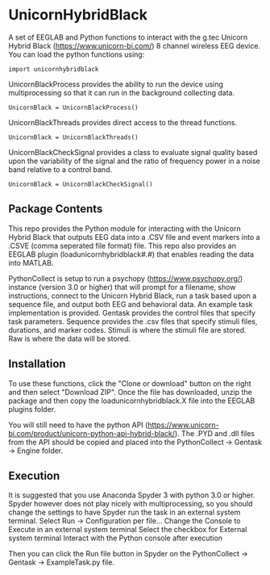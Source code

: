 UnicornHybridBlack
==============

A set of EEGLAB and Python functions to interact with the g.tec Unicorn Hybrid Black (https://www.unicorn-bi.com/) 8 channel wireless EEG device.  You 
can load the python functions using:

    import unicornhybridblack

UnicornBlackProcess provides the ability to run the device using multiprocessing so that it can run in the background collecting data. 

    UnicornBlack = UnicornBlackProcess() 

UnicornBlackThreads provides direct access to the thread functions.
  
    UnicornBlack = UnicornBlackThreads() 

UnicornBlackCheckSignal provides a class to evaluate signal quality based upon the variability of the signal and the ratio of frequency power in a noise
band relative to a control band.
  
    UnicornBlack = UnicornBlackCheckSignal()


Package Contents
------------
This repo provides the Python module for interacting with the Unicorn Hybrid Black that outputs EEG data into a .CSV file and event markers into a 
.CSVE (comma seperated file format) file. This repo also provides an EEGLAB plugin (loadunicornhybridblack#.#) that enables reading the data into MATLAB.

PythonCollect is setup to run a psychopy (https://www.psychopy.org/) instance (version 3.0 or higher) that will prompt for a filename, show instructions,
connect to the Unicorn Hybrid Black, run a task based upon a sequence file, and output both EEG and behavioral data. An example task implementation is provided. Gentask provides the control files that specify task parameters. Sequence provides the .csv files that specify stimuli files, durations, and marker codes. Stimuli is where the stimuli file are stored. Raw is where the data will be stored.

Installation
------------
To use these functions, click the "Clone or download" button on the right and then select "Download ZIP".
Once the file has downloaded, unzip the package and then copy the loadunicornhybridblack.X file into the EEGLAB plugins
folder.

You will still need to have the python API (https://www.unicorn-bi.com/product/unicorn-python-api-hybrid-black/). The .PYD and .dll files from the API should be copied and placed into the PythonCollect -> Gentask -> Engine folder.

Execution
------------
It is suggested that you use Anaconda Spyder 3 with python 3.0 or higher. Spyder however does not play nicely with multiprocessing, so you should change the settings to have Spyder run the task in an external system terminal. 
Select Run -> Configuration per file... 
Change the Console to Execute in an external system terminal
Select the checkbox for External system terminal Interact with the Python console after execution

Then you can click the Run file button in Spyder on the PythonCollect -> Gentask -> ExampleTask.py file.
